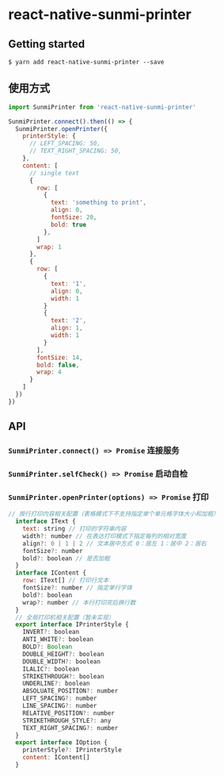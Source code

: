 # react-native-sunmi-printer

## Getting started

`$ yarn add react-native-sunmi-printer --save`

## 使用方式

```javascript
import SunmiPrinter from 'react-native-sunmi-printer'

SunmiPrinter.connect().then(() => {
  SunmiPrinter.openPrinter({
    printerStyle: {
      // LEFT_SPACING: 50,
      // TEXT_RIGHT_SPACING: 50,
    },
    content: [
      // single text
      {
        row: [
          {
            text: 'something to print',
            align: 0,
            fontSize: 20,
            bold: true
          },
        ]
        wrap: 1
      },
      {
        row: [
          {
            text: '1',
            align: 0,
            width: 1
          }
          {
            text: '2',
            align: 1,
            width: 1
          }
        ],
        fontSize: 14,
        bold: false,
        wrap: 4
      }
    ]
  })
})
```

## API

### `SunmiPrinter.connect() => Promise` 连接服务

### `SunmiPrinter.selfCheck() => Promise` 启动自检

### `SunmiPrinter.openPrinter(options) => Promise` 打印

```js
// 按行打印内容相关配置（表格模式下不支持指定单个单元格字体大小和加粗）
  interface IText {
    text: string // 打印的字符串内容
    width?: number // 在表达打印模式下指定每列的相对宽度
    align?: 0 | 1 | 2 // 文本居中方式 0：居左 1：居中 2：居右
    fontSize?: number
    bold?: boolean // 是否加粗
  }
  interface IContent {
    row: IText[] // 打印行文本
    fontSize?: number // 指定单行字体
    bold?: boolean
    wrap?: number // 本行打印完后换行数
  }
  // 全局打印机相关配置（暂未实现）
  export interface IPrinterStyle {
    INVERT?: boolean
    ANTI_WHITE?: boolean
    BOLD?: Boolean
    DOUBLE_HEIGHT?: boolean
    DOUBLE_WIDTH?: boolean
    ILALIC?: boolean
    STRIKETHROUGH?: boolean
    UNDERLINE?: boolean
    ABSOLUATE_POSITION?: number
    LEFT_SPACING?: number
    LINE_SPACING?: number
    RELATIVE_POSITION?: number
    STRIKETHROUGH_STYLE?: any
    TEXT_RIGHT_SPACING?: number
  }
  export interface IOption {
    printerStyle?: IPrinterStyle
    content: IContent[]
  }
```
